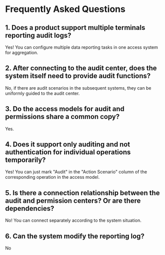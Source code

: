 # Frequently Asked Questions

## 1. Does a product support multiple terminals reporting audit logs?

Yes! You can configure multiple data reporting tasks in one access system for aggregation.

## 2. After connecting to the audit center, does the system itself need to provide audit functions?

No, if there are audit scenarios in the subsequent systems, they can be uniformly guided to the audit center.

## 3. Do the access models for audit and permissions share a common copy?

Yes.

## 4. Does it support only auditing and not authentication for individual operations temporarily?

Yes! You can just mark "Audit" in the "Action Scenario" column of the corresponding operation in the access model.

## 5. Is there a connection relationship between the audit and permission centers? Or are there dependencies?

No! You can connect separately according to the system situation.

## 6. Can the system modify the reporting log?

No